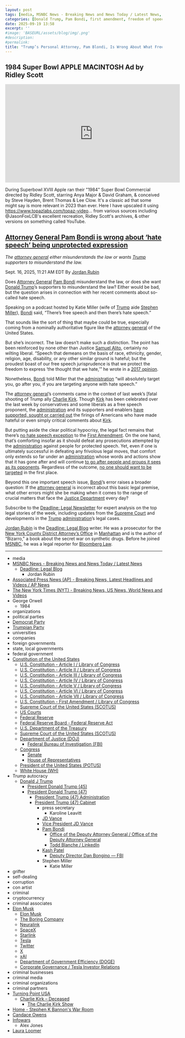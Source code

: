```yaml
---
layout: post
tags: [media, MSNBC News - Breaking News and News Today / Latest News, Deadline –  Legal Blog, Jordan Rubin, Associated Press News (AP) - Breaking News Latest Headlines and Videos / AP News, The New York Times (NYT) - Breaking News US News World News and Videos, George Orwell, 1984, organizations, political parties, Democrat Party, Trumpian Party, universities, companies, foreign governments, state local governments, federal government, Constitution of the United States, U.S. Constitution - Article I / Library of Congress, U.S. Constitution - Article II / Library of Congress, U.S. Constitution - Article III / Library of Congress, U.S. Constitution - Article IV / Library of Congress, U.S. Constitution - Article V / Library of Congress, U.S. Constitution - Article VI / Library of Congress, U.S. Constitution - Article VII / Library of Congress, U.S. Constitution - First Amendment / Library of Congress, Supreme Court of the United States (SCOTUS), US Courts, Federal Reserve, Federal Reserve Board - Federal Reserve Act, U.S. Department of the Treasury, Supreme Court of the United States (SCOTUS), Department of Justice (DOJ), Federal Bureau of Investigation (FBI), Congress, Senate, House of Representatives, President of the United States (POTUS), White House (WH), Trump autocracy, Donald J Trump, President Donald Trump (45), President Donald Trump (47), President Trump (47) Administration, President Trump (47) Cabinet, press secretary, Karoline Leavitt, JD Vance, Vice President JD Vance, Pam Bondi, Office of the Deputy Attorney General / Office of the Deputy Attorney General, Todd Blanche / LinkedIn, Kash Patel, Deputy Director Dan Bongino — FBI, Stephen Miller, Katie Miller, grifter, self-dealing, corruption, con artist, criminal, cryptocurrency, criminal associates, Elon Musk, Elon Musk, The Boring Company, Neuralink, SpaceX, Starlink, Tesla, Twitter, X, xAI, Department of Government Efficiency (DOGE), Corporate Governance / Tesla Investor Relations, criminal businesses, criminal media, criminal organizations, criminal partners, Turning Point USA, Charlie Kirk – Deceased, The Charlie Kirk Show, Home - Stephen K Bannon’s War Room, Candace Owens, Infowars, Alex Jones, Laura Loomer]
categories: [Donald Trump, Pam Bondi, first amendment, freedom of speech, Department of Justice (DOJ), Charlie Kirk, Turning Point USA]
date: 2025-09-19 13:58
excerpt: ''
#image: 'BASEURL/assets/blog/img/.png'
#description:
#permalink:
title: "Trump’s Personal Attorney, Pam Blondi, Is Wrong About What Free Speech Is"
---
```



## 1984 Super Bowl APPLE MACINTOSH Ad by Ridley Scott

<iframe width="560" height="315" src="https://www.youtube.com/embed/ErwS24cBZPc?si=MzmTKIfWZmpedZJn" title="YouTube video player" frameborder="0" allow="accelerometer; autoplay; clipboard-write; encrypted-media; gyroscope; picture-in-picture; web-share" referrerpolicy="strict-origin-when-cross-origin" allowfullscreen></iframe>

During Superbowl XVIII Apple ran their "1984" Super Bowl Commercial directed by Ridley Scott, starring Anya Major & David Graham, & conceived by Steve Hayden, Brent Thomas & Lee Clow. It's a classic ad that some might say is more relevant in 2023 than ever. Here I have upscaled it using https://www.topazlabs.com/topaz-video... from various sources including ‪@JasonFoxLCB‬'s excellent recreation, Ridley Scott's archives, & other versions on something called YouTube.

## [Attorney General Pam Bondi is wrong about ‘hate speech’ being unprotected expression](https://www.msnbc.com/deadline-white-house/deadline-legal-blog/pam-bondi-hate-speech-first-amendment-rcna231590)

*The [attorney general](https://www.justice.gov/) either misunderstands the law or wants [Trump](https://www.donaldjtrump.com/) supporters to misunderstand the law.*

Sept. 16, 2025, 11:21 AM EDT
By [Jordan Rubin](https://www.msnbc.com/author/jordan-rubin-ncpn1301611)

Does [Attorney General](https://www.justice.gov/) [Pam Bondi](https://www.msnbc.com/deadline-white-house/deadline-legal-blog/trump-department-of-justice-independence-ask-jordan-rcna198572) misunderstand the law, or does she want [Donald Trump](https://www.donaldjtrump.com/)’s supporters to misunderstand the law? Either would be bad, but the question arises in connection with her recent comments about so-called hate speech.

Speaking on a podcast hosted by Katie Miller (wife of [Trump](https://www.donaldjtrump.com/) aide [Stephen Miller](https://www.msnbc.com/msnbc/news/stephen-miller-charlie-kirk-podcast-appearance-jd-vance-rcna231444)), [Bondi](https://www.justice.gov/ag/staff-profile/meet-attorney-general) said, “There’s free speech and then there’s hate speech.”

That sounds like the sort of thing that maybe could be true, especially coming from a nominally authoritative figure like the [attorney general](https://www.justice.gov/) of the United States.

But she’s incorrect. The law doesn’t make such a distinction. The point has been reinforced by none other than Justice [Samuel Alito](https://www.msnbc.com/deadline-white-house/deadline-legal-blog/supreme-court-alito-recusal-letter-flag-trump-rcna154550), certainly no wilting liberal. “Speech that demeans on the basis of race, ethnicity, gender, religion, age, disability, or any other similar ground is hateful; but the proudest boast of our free speech jurisprudence is that we protect the freedom to express ‘the thought that we hate,’” he wrote in a [2017 opinion](https://www.supremecourt.gov/opinions/16pdf/15-1293_1o13.pdf).

Nonetheless, [Bondi](https://www.justice.gov/ag/staff-profile/meet-attorney-general) told Miller that the [administration](https://www.whitehouse.gov/administration/) “will absolutely target you, go after you, if you are targeting anyone with hate speech.”

The [attorney general](https://www.justice.gov/)’s comments came in the context of last week’s [fatal shooting of Trump ally [Charlie Kirk](https://www.msnbc.com/deadline-white-house/deadline-legal-blog/utah-death-penalty-charlie-kirk-shooting-rcna230792). Though [Kirk](https://www.charliekirk.com/) has been celebrated over the last week by conservatives and some liberals as a free speech proponent, the [administration](https://www.whitehouse.gov/administration/) and its supporters and enablers [have supported, sought or carried out](https://apnews.com/article/charlie-kirk-workplace-speech-firing-29717a8612ccedebabc7cba29e7ef627) the firings of Americans who have made hateful or even simply critical comments about [Kirk](https://www.charliekirk.com/).

But putting aside the clear political hypocrisy, the legal fact remains that there’s [no hate speech exception](https://www.thefire.org/research-learn/hate-speech-legal) to the [First Amendment](https://constitution.congress.gov/constitution/amendment-1/). On the one hand, that’s comforting insofar as it should defeat any prosecutions attempted by the [administration](https://www.whitehouse.gov/administration/) against people for protected speech. Yet, even if one is ultimately successful in defeating any frivolous legal moves, that comfort only extends so far under an [administration](https://www.whitehouse.gov/administration/) whose words and actions show that it has gone after and will continue [to go after people and groups it sees as its opponents](https://www.nytimes.com/2025/09/15/us/politics/jd-vance-charlie-kirk-show.html). Regardless of the outcome, [no one should want to be targeted](https://www.msnbc.com/deadline-white-house/deadline-legal-blog/biden-pardons-trump-cheney-guilt-ask-jordan-rcna185008) in the first place.

Beyond this one important speech issue, [Bondi](https://www.justice.gov/ag/staff-profile/meet-attorney-general)’s error raises a broader question: If the [attorney general](https://www.justice.gov/) is incorrect about this basic legal premise, what other errors might she be making when it comes to the range of crucial matters that face the [Justice Department](https://www.justice.gov/) every day?

Subscribe to the [Deadline: Legal Newsletter](https://link.msnbc.com/join/5ck/msnbc-deadlinelegal-signup) for expert analysis on the top legal stories of the week, including updates from the [Supreme Court](https://www.supremecourt.gov/) and developments in the [Trump](https://www.donaldjtrump.com/) [administration](https://www.whitehouse.gov/administration/)’s legal cases.

[Jordan Rubin](https://www.msnbc.com/author/jordan-rubin-ncpn1301611) is the [Deadline: Legal Blog](https://www.msnbc.com/deadline-white-house) writer. He was a prosecutor for the [New York County District Attorney’s Office](https://manhattanda.org/) in [Manhattan](https://manhattanda.org/) and is the author of “Bizarro," a book about the secret war on synthetic drugs. Before he joined [MSNBC](https://www.msnbc.com/), he was a legal reporter for [Bloomberg Law](https://pro.bloomberglaw.com/).

----
- media
- [MSNBC News - Breaking News and News Today / Latest News](https://www.msnbc.com/)
    - [Deadline: Legal Blog](https://www.msnbc.com/deadline-white-house)
        - Jordan Rubin
- [Associated Press News (AP) - Breaking News, Latest Headlines and Videos / AP News](https://apnews.com/)
- [The New York Times (NYT) - Breaking News, US News, World News and Videos](https://www.nytimes.com/)
- George Orwell
    - 1984
- organizations
- political parties
- [Democrat Party](https://www.democrats.org/)
- [Trumpian Party](https://www.gop.com/)
- universities
- companies
- foreign governments
- state, local governments 
- federal government
- [Constitution of the United States](https://constitution.congress.gov/constitution/)
    - [U.S. Constitution - Article I / Library of Congress](https://constitution.congress.gov/constitution/article-1/)
    - [U.S. Constitution - Article II / Library of Congress](https://constitution.congress.gov/constitution/article-2/)
    - [U.S. Constitution - Article III / Library of Congress](https://constitution.congress.gov/constitution/article-3/)
    - [U.S. Constitution - Article IV / Library of Congress](https://constitution.congress.gov/constitution/article-4/)
    - [U.S. Constitution - Article V / Library of Congress](https://constitution.congress.gov/constitution/article-5/)
    - [U.S. Constitution - Article VI / Library of Congress](https://constitution.congress.gov/constitution/article-6/)
    - [U.S. Constitution - Article VII / Library of Congress](https://constitution.congress.gov/constitution/article-7/)
    - [U.S. Constitution - First Amendment / Library of Congress](https://constitution.congress.gov/constitution/amendment-1/)
    - [Supreme Court of the United States (SCOTUS)](https://www.supremecourt.gov/)
    - [US Courts](https://www.uscourts.gov/)
    - [Federal Reserve](https;//www.federalreserve.gov/)
    - [Federal Reserve Board - Federal Reserve Act](https://www.federalreserve.gov/aboutthefed/fract.htm)
    - [U.S. Department of the Treasury](https://home.treasury.gov/)
    - [Supreme Court of the United States (SCOTUS)](https://www.supremecourt.gov/)
    - [Department of Justice (DOJ)](https://www.justice.gov/)
        - [Federal Bureau of Investigation (FBI)](https://www.fbi.gov/)
    - [Congress](https://www.congress.gov/)
        - [Senate](https://www.senate.gov/)
        - [House of Representatives](https://www.house.gov/)
     - [President of the United States (POTUS)](https://www.whitehouse.gov/)
    - [White House (WH)](https://www.whitehouse.gov/)
- Trump autocracy
    - [Donald J Trump](https://www.donaldjtrump.com/)
        - [President Donald Trump (45)](https://trumpwhitehouse.archives.gov/)
        - [President Donald Trump (47)](https://www.whitehouse.gov/administration/donald-j-trump/)
            - [President Trump (47) Administration](https://www.whitehouse.gov/administration/)
            - [President Trump (47) Cabinet](https://www.whitehouse.gov/administration/the-cabinet/)
                - press secretary
                    - Karoline Leavitt
                - [JD Vance](https://www.linkedin.com/in/jd-vance-770a9047/)
                - [Vice President JD Vance](https://www.whitehouse.gov/administration/jd-vance/)
                - [Pam Bondi](https://www.justice.gov/ag/staff-profile/meet-attorney-general)
                    - [Office of the Deputy Attorney General / Office of the Deputy Attorney General](https://www.justice.gov/dag)
                    - [Todd Blanche / LinkedIn](https://www.linkedin.com/in/toddblanche/)
                - [Kash Patel](https://www.fbi.gov/about/leadership-and-structure/director-patel)
                    - [Deputy Director Dan Bongino — FBI](https://www.fbi.gov/about/leadership-and-structure/deputy-director-dan-bongino)
                - Stephen Miller
                    - Katie Miller
- grifter
- self-dealing
- corruption
- con artist
- criminal 
- cryptocurrency
- criminal associates
- [Elon Musk](https://ir.tesla.com/corporate/elon-musk)
    - [Elon Musk](https://x.com/elonmusk/)
    - [The Boring Company](https://www.boringcompany.com/)
    - [Neuralink](https://neuralink.com/)
    - [SpaceX](https://www.spacex.com/)
    - [Starlink](https://www.starlink.com/)
    - [Tesla](https://www.tesla.com/)
    - [Twitter](https://twitter.com/)
    - [ X ](https://x.com/)
    - [xAI](https://x.ai/) 
    - [Department of Government Efficiency (DOGE)](https://www.doge.gov/)
    - [Corporate Governance / Tesla Investor Relations](https://ir.tesla.com/corporate)
- criminal businesses
- criminal media
- criminal organizations
- criminal partners
- [Turning Point USA](https://www.tpusa.com/)
    - [Charlie Kirk – Deceased](https://www.charliekirk.com/)
        - [The Charlie Kirk Show](https://thecharliekirkshow.com/)
- [Home - Stephen K Bannon's War Room](https://warroom.org/)
- [Candace Owens](https://www.candaceowens.com/)
- [Infowars](https://www.infowars.com/)
    - Alex Jones
- [Laura Loomer](https://loomered.com/)
